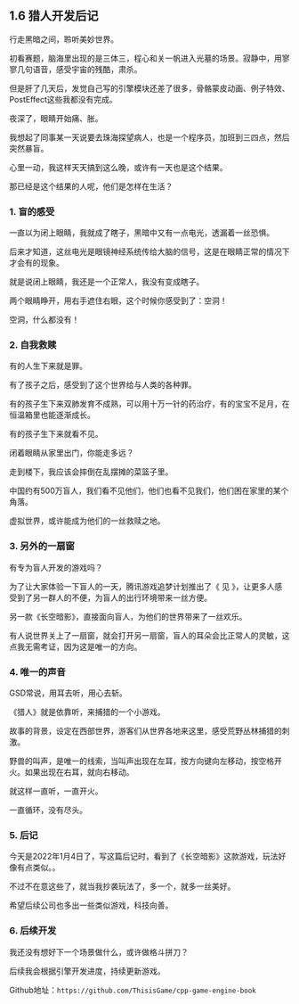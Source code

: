 ## 1.6 猎人开发后记

行走黑暗之间，聆听美妙世界。

初看赛题，脑海里出现的是三体三，程心和关一帆进入光墓的场景。寂静中，用寥寥几句语音，感受宇宙的残酷，肃杀。

但是肝了几天后，发觉自己写的引擎模块还差了很多，骨骼蒙皮动画、例子特效、PostEffect这些我都没有完成。

夜深了，眼睛开始痛、胀。

我想起了同事某一天说要去珠海探望病人，也是一个程序员，加班到三四点，然后突然暴盲。

心里一动，我这样天天搞到这么晚，或许有一天也是这个结果。

那已经是这个结果的人呢，他们是怎样在生活？

### 1. 盲的感受

一直以为闭上眼睛，我就成了瞎子，黑暗中又有一点电光，透漏着一丝恐惧。

后来才知道，这丝电光是眼镜神经系统传给大脑的信号，这是在眼睛正常的情况下才会有的现象。

就是说闭上眼睛，我还是一个正常人，我没有变成瞎子。

两个眼睛睁开，用右手遮住右眼，这个时候你感受到了：空洞！

空洞，什么都没有！

### 2. 自我救赎

有的人生下来就是罪。

有了孩子之后，感受到了这个世界给与人类的各种罪。

有的孩子生下来双肺发育不成熟，可以用十万一针的药治疗，有的宝宝不足月，在恒温箱里也能逐渐成长。

有的孩子生下来就看不见。

闭着眼睛从家里出门，你能走多远？

走到楼下，我应该会摔倒在乱摆摊的菜篮子里。

中国约有500万盲人，我们看不见他们，他们也看不见我们，他们困在家里的某个角落。

虚拟世界，或许能成为他们的一丝救赎之地。

### 3. 另外的一扇窗

有专为盲人开发的游戏吗？

为了让大家体验一下盲人的一天，腾讯游戏追梦计划推出了《 见 》，让更多人感受到了另一群人的不便，为盲人的出行环境带来一丝方便。

另一款《长空暗影》，直接面向盲人，为他们的世界带来了一丝欢乐。

有人说世界关上了一扇窗，就会打开另一扇窗，盲人的耳朵会比正常人的灵敏，这点我无需考证，因为这是唯一的方向。

### 4. 唯一的声音

GSD常说，用耳去听，用心去斩。

《猎人》就是依靠听，来捕猎的一个小游戏。

故事的背景，设定在西部世界，游客们从世界各地来这里，感受荒野丛林捕猎的刺激。

野兽的叫声，是唯一的线索，当叫声出现在左耳，按方向键向左移动，按空格开火。如果出现在右耳，就向右移动。

就这样一直听，一直开火。

一直循环，没有尽头。

### 5. 后记

今天是2022年1月4日了，写这篇后记时，看到了《长空暗影》这款游戏，玩法好像有点类似。。

不过不在意这些了，就当我抄袭玩法了，多一个，就多一丝美好。

希望后续公司也多出一些类似游戏，科技向善。

### 6. 后续开发

我还没有想好下一个场景做什么，或许做格斗拼刀？

后续我会根据引擎开发进度，持续更新游戏。

Github地址：`https://github.com/ThisisGame/cpp-game-engine-book`

